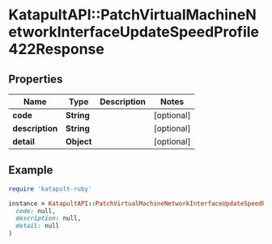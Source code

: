 # KatapultAPI::PatchVirtualMachineNetworkInterfaceUpdateSpeedProfile422Response

## Properties

| Name | Type | Description | Notes |
| ---- | ---- | ----------- | ----- |
| **code** | **String** |  | [optional] |
| **description** | **String** |  | [optional] |
| **detail** | **Object** |  | [optional] |

## Example

```ruby
require 'katapult-ruby'

instance = KatapultAPI::PatchVirtualMachineNetworkInterfaceUpdateSpeedProfile422Response.new(
  code: null,
  description: null,
  detail: null
)
```

